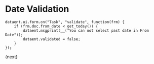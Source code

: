 <!-- add-breadcrumbs -->
# Date Validation


	dataent.ui.form.on("Task", "validate", function(frm) {
        if (frm.doc.from_date < get_today()) {
            dataent.msgprint(__("You can not select past date in From Date"));
            dataent.validated = false;
        }
	});

{next}
